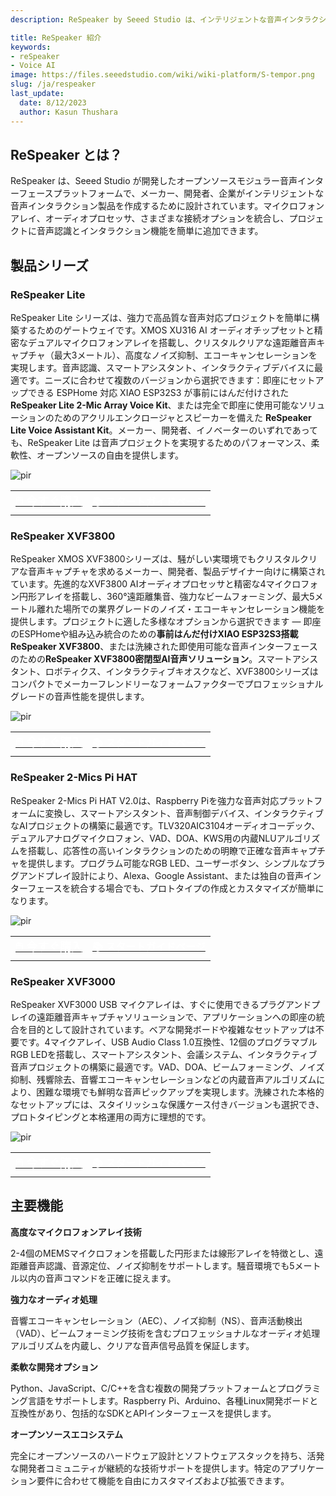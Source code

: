 ```yaml
---
description: ReSpeaker by Seeed Studio は、インテリジェントな音声インタラクション製品を作成するためのオープンソースモジュラー音声インターフェースプラットフォームです。遠距離認識、ノイズ抑制、音声処理アルゴリズムを備えた高度なマイクロフォンアレイを特徴とし、騒音環境でもクリアな音声キャプチャを実現します。複数のプラットフォームと言語に対応し、柔軟な開発、オープンソース設計、強力なコミュニティサポートを提供します。

title: ReSpeaker 紹介
keywords:
- reSpeaker
- Voice AI
image: https://files.seeedstudio.com/wiki/wiki-platform/S-tempor.png
slug: /ja/respeaker
last_update:
  date: 8/12/2023
  author: Kasun Thushara
---
```



## ReSpeaker とは？

ReSpeaker は、Seeed Studio が開発したオープンソースモジュラー音声インターフェースプラットフォームで、メーカー、開発者、企業がインテリジェントな音声インタラクション製品を作成するために設計されています。マイクロフォンアレイ、オーディオプロセッサ、さまざまな接続オプションを統合し、プロジェクトに音声認識とインタラクション機能を簡単に追加できます。

## 製品シリーズ

### ReSpeaker Lite

ReSpeaker Lite シリーズは、強力で高品質な音声対応プロジェクトを簡単に構築するためのゲートウェイです。XMOS XU316 AI オーディオチップセットと精密なデュアルマイクロフォンアレイを搭載し、クリスタルクリアな遠距離音声キャプチャ（最大3メートル）、高度なノイズ抑制、エコーキャンセレーションを実現します。音声認識、スマートアシスタント、インタラクティブデバイスに最適です。ニーズに合わせて複数のバージョンから選択できます：即座にセットアップできる ESPHome 対応 XIAO ESP32S3 が事前にはんだ付けされた **ReSpeaker Lite 2-Mic Array Voice Kit**、または完全で即座に使用可能なソリューションのためのアクリルエンクロージャとスピーカーを備えた **ReSpeaker Lite Voice Assistant Kit**。メーカー、開発者、イノベーターのいずれであっても、ReSpeaker Lite は音声プロジェクトを実現するためのパフォーマンス、柔軟性、オープンソースの自由を提供します。

<p style={{textAlign: 'center'}}><img src="https://files.seeedstudio.com/wiki/respeaker_xvf3800_usb/respeakerlite.png" alt="pir" width={600} height="auto" /></p>

<div className="table-center">
    <table className="table-nobg">
        <tbody>
            <tr className="table-trnobg">
                <td className="table-trnobg">
                    <div className="get_one_now_container" style={{ textAlign: 'center' }}>
                        <a
                            className="get_one_now_item"
                            href="https://www.seeedstudio.com/ReSpeaker-Lite-p-5928.html"
                            style={{ marginRight: '150px' }}
                        >
                            <strong>
                                <span>
                                    <font color="#FFFFFF" size="4">🖱️ 今すぐ購入</font>
                                </span>
                            </strong>
                        </a>
                    </div>
                </td>
                <td className="table-trnobg">
                    <div className="get_one_now_container" style={{ textAlign: 'center' }}>
                        <a
                            className="get_one_now_item"
                            href="https://wiki.seeedstudio.com/reSpeaker_usb_v3/"
                        >
                            <strong>
                                <span>
                                    <font color="#FFFFFF" size="3">📚 スタートガイドページ</font>
                                </span>
                            </strong>
                        </a>
                    </div>
                </td>
            </tr>
        </tbody>
    </table>
</div>

### ReSpeaker XVF3800

ReSpeaker XMOS XVF3800シリーズは、騒がしい実環境でもクリスタルクリアな音声キャプチャを求めるメーカー、開発者、製品デザイナー向けに構築されています。先進的なXVF3800 AIオーディオプロセッサと精密な4マイクロフォン円形アレイを搭載し、360°遠距離集音、強力なビームフォーミング、最大5メートル離れた場所での業界グレードのノイズ・エコーキャンセレーション機能を提供します。プロジェクトに適した多様なオプションから選択できます — 即座のESPHomeや組み込み統合のための**事前はんだ付けXIAO ESP32S3搭載ReSpeaker XVF3800**、または洗練された即使用可能な音声インターフェースのための**ReSpeaker XVF3800密閉型AI音声ソリューション**。スマートアシスタント、ロボティクス、インタラクティブキオスクなど、XVF3800シリーズはコンパクトでメーカーフレンドリーなフォームファクターでプロフェッショナルグレードの音声性能を提供します。

<p style={{textAlign: 'center'}}><img src="https://files.seeedstudio.com/wiki/respeaker_xvf3800_usb/xvf3800.png" alt="pir" width={600} height="auto" /></p>

<div className="table-center">
    <table className="table-nobg">
        <tbody>
            <tr className="table-trnobg">
                <td className="table-trnobg">
                    <div className="get_one_now_container" style={{ textAlign: 'center' }}>
                        <a
                            className="get_one_now_item"
                            href="https://www.seeedstudio.com/ReSpeaker-XVF3800-USB-Mic-Array-p-6488.html"
                            style={{ marginRight: '150px' }}
                        >
                            <strong>
                                <span>
                                    <font color="#FFFFFF" size="4">🖱️ 今すぐ購入</font>
                                </span>
                            </strong>
                        </a>
                    </div>
                </td>
                <td className="table-trnobg">
                    <div className="get_one_now_container" style={{ textAlign: 'center' }}>
                        <a
                            className="get_one_now_item"
                            href="https://wiki.seeedstudio.com/respeaker_xvf3800_introduction/"
                        >
                            <strong>
                                <span>
                                    <font color="#FFFFFF" size="3">📚 スタートガイドページ</font>
                                </span>
                            </strong>
                        </a>
                    </div>
                </td>
            </tr>
        </tbody>
    </table>
</div>

### ReSpeaker 2-Mics Pi HAT

ReSpeaker 2-Mics Pi HAT V2.0は、Raspberry Piを強力な音声対応プラットフォームに変換し、スマートアシスタント、音声制御デバイス、インタラクティブなAIプロジェクトの構築に最適です。TLV320AIC3104オーディオコーデック、デュアルアナログマイクロフォン、VAD、DOA、KWS用の内蔵NLUアルゴリズムを搭載し、応答性の高いインタラクションのための明瞭で正確な音声キャプチャを提供します。プログラム可能なRGB LED、ユーザーボタン、シンプルなプラグアンドプレイ設計により、Alexa、Google Assistant、または独自の音声インターフェースを統合する場合でも、プロトタイプの作成とカスタマイズが簡単になります。

<p style={{textAlign: 'center'}}><img src="https://files.seeedstudio.com/wiki/respeaker_xvf3800_usb/hat.png" alt="pir" width={600} height="auto" /></p>

<div className="table-center">
    <table className="table-nobg">
        <tbody>
            <tr className="table-trnobg">
                <td className="table-trnobg">
                    <div className="get_one_now_container" style={{ textAlign: 'center' }}>
                        <a
                            className="get_one_now_item"
                            href="https://www.seeedstudio.com/ReSpeaker-2-Mics-Pi-HAT.html"
                            style={{ marginRight: '150px' }}
                        >
                            <strong>
                                <span>
                                    <font color="#FFFFFF" size="4">🖱️ 今すぐ購入</font>
                                </span>
                            </strong>
                        </a>
                    </div>
                </td>
                <td className="table-trnobg">
                    <div className="get_one_now_container" style={{ textAlign: 'center' }}>
                        <a
                            className="get_one_now_item"
                            href="https://wiki.seeedstudio.com/ReSpeaker_2_Mics_Pi_HAT/"
                        >
                            <strong>
                                <span>
                                    <font color="#FFFFFF" size="3">📚 スタートガイドページ</font>
                                </span>
                            </strong>
                        </a>
                    </div>
                </td>
            </tr>
        </tbody>
    </table>
</div>

### ReSpeaker XVF3000

ReSpeaker XVF3000 USB マイクアレイは、すぐに使用できるプラグアンドプレイの遠距離音声キャプチャソリューションで、アプリケーションへの即座の統合を目的として設計されています。ベアな開発ボードや複雑なセットアップは不要です。4マイクアレイ、USB Audio Class 1.0互換性、12個のプログラマブルRGB LEDを搭載し、スマートアシスタント、会議システム、インタラクティブ音声プロジェクトの構築に最適です。VAD、DOA、ビームフォーミング、ノイズ抑制、残響除去、音響エコーキャンセレーションなどの内蔵音声アルゴリズムにより、困難な環境でも鮮明な音声ピックアップを実現します。洗練された本格的なセットアップには、スタイリッシュな保護ケース付きバージョンも選択でき、プロトタイピングと本格運用の両方に理想的です。

<p style={{textAlign: 'center'}}><img src="https://files.seeedstudio.com/wiki/respeaker_xvf3800_usb/xvf3000.png" alt="pir" width={600} height="auto" /></p>

<div className="table-center">
    <table className="table-nobg">
        <tbody>
            <tr className="table-trnobg">
                <td className="table-trnobg">
                    <div className="get_one_now_container" style={{ textAlign: 'center' }}>
                        <a
                            className="get_one_now_item"
                            href="https://www.seeedstudio.com/ReSpeaker-USB-Mic-Array-p-4247.html"
                            style={{ marginRight: '150px' }}
                        >
                            <strong>
                                <span>
                                    <font color="#FFFFFF" size="4">🖱️ 今すぐ購入</font>
                                </span>
                            </strong>
                        </a>
                    </div>
                </td>
                <td className="table-trnobg">
                    <div className="get_one_now_container" style={{ textAlign: 'center' }}>
                        <a
                            className="get_one_now_item"
                            href="https://wiki.seeedstudio.com/ReSpeaker_Mic_Array_v2.0/#version"
                        >
                            <strong>
                                <span>
                                    <font color="#FFFFFF" size="3">📚 スタートガイドページ</font>
                                </span>
                            </strong>
                        </a>
                    </div>
                </td>
            </tr>
        </tbody>
    </table>
</div>

## 主要機能

**高度なマイクロフォンアレイ技術**

2-4個のMEMSマイクロフォンを搭載した円形または線形アレイを特徴とし、遠距離音声認識、音源定位、ノイズ抑制をサポートします。騒音環境でも5メートル以内の音声コマンドを正確に捉えます。

**強力なオーディオ処理**

音響エコーキャンセレーション（AEC）、ノイズ抑制（NS）、音声活動検出（VAD）、ビームフォーミング技術を含むプロフェッショナルなオーディオ処理アルゴリズムを内蔵し、クリアな音声信号品質を保証します。

**柔軟な開発オプション**

Python、JavaScript、C/C++を含む複数の開発プラットフォームとプログラミング言語をサポートします。Raspberry Pi、Arduino、各種Linux開発ボードと互換性があり、包括的なSDKとAPIインターフェースを提供します。

**オープンソースエコシステム**

完全にオープンソースのハードウェア設計とソフトウェアスタックを持ち、活発な開発者コミュニティが継続的な技術サポートを提供します。特定のアプリケーション要件に合わせて機能を自由にカスタマイズおよび拡張できます。

<div class="button_tech_support_container">
<a href="https://forum.seeedstudio.com/" class="button_forum"></a>
<a href="https://www.seeedstudio.com/contacts" class="button_email"></a>
</div>

<div class="button_tech_support_container">
<a href="https://discord.gg/eWkprNDMU7" class="button_discord"></a>
<a href="https://github.com/Seeed-Studio/wiki-documents/discussions/69" class="button_discussion"></a>
</div>
